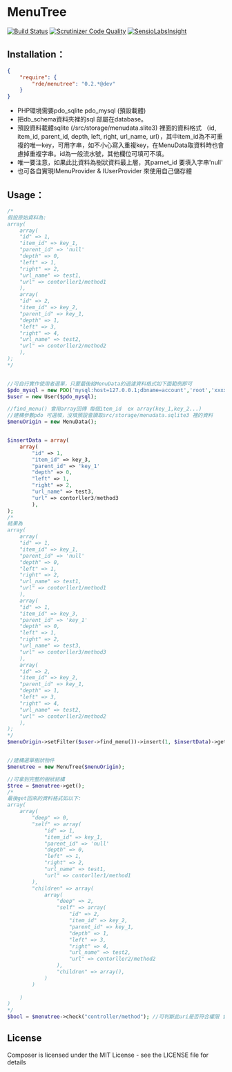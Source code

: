 MenuTree 
========

[![Build Status](https://travis-ci.org/syhlion/menutree.svg?branch=master)](https://travis-ci.org/syhlion/menutree)
[![Scrutinizer Code Quality](https://scrutinizer-ci.com/g/syhlion/menutree/badges/quality-score.png)](https://scrutinizer-ci.com/g/syhlion/menutree/)
[![SensioLabsInsight](https://insight.sensiolabs.com/projects/a2c44804-8b75-409e-8338-2817ab044507/mini.png)](https://insight.sensiolabs.com/projects/a2c44804-8b75-409e-8338-2817ab044507)

Installation：
------

``` json
{
    "require": {
        "rde/menutree": "0.2.*@dev"
    }
}
```

* PHP環境需要pdo_sqlite pdo_mysql (預設載體)
* 把db_schema資料夾裡的sql 部屬在database。
* 預設資料載體sqlite (/src/storage/menudata.slite3) 裡面的資料格式 （id, item_id, parent_id, depth, left, right, url_name, url），其中item_id為不可重複的唯一key，可用字串，如不小心寫入重複key，在MenuData取資料時也會慮掉重複字串。id為一般流水號，其他欄位可填可不填。
* 唯一要注意，如果此比資料為樹狀資料最上層，其parnet_id 要填入字串'null'
* 也可各自實現IMenuProvider & IUserProvider 來使用自己儲存體


Usage：
---------------

``` php
/*
假設原始資料為:
array(
    array(
    "id" => 1,
    "item_id" => key_1,
    "parent_id" => 'null'
    "depth" => 0,
    "left" => 1,
    "right" => 2,
    "url_name" => test1,
    "url" => contorller1/method1
    ),
    array(
    "id" => 2,
    "item_id" => key_2,
    "parent_id" => key_1,
    "depth" => 1,
    "left" => 3,
    "right" => 4,
    "url_name" => test2,
    "url" => contorller2/method2
    ),
);
*/


//可自行實作使用者選單，只要最後給MenuData的過濾資料格式如下面範例即可
$pdo_mysql = new PDO('mysql:host=127.0.0.1;dbname=account','root','xxxx');
$user = new User($pdo_mysql);

//find_menu() 會用array回傳 每個item_id  ex array(key_1,key_2...)
//建構參數pdo 可選填，沒填預設會讀取src/storage/menudata.sqlite3 裡的資料
$menuOrigin = new MenuData();


$insertData = array(
    array(
        "id" => 1,
        "item_id" => key_3,
        "parent_id" => 'key_1'
        "depth" => 0,
        "left" => 1,
        "right" => 2,
        "url_name" => test3,
        "url" => contorller3/method3
        ),
);
/*
結果為
array(
    array(
    "id" => 1,
    "item_id" => key_1,
    "parent_id" => 'null'
    "depth" => 0,
    "left" => 1,
    "right" => 2,
    "url_name" => test1,
    "url" => contorller1/method1
    ),
    array(
    "id" => 1,
    "item_id" => key_3,
    "parent_id" => 'key_1'
    "depth" => 0,
    "left" => 1,
    "right" => 2,
    "url_name" => test3,
    "url" => contorller3/method3
    ),
    array(
    "id" => 2,
    "item_id" => key_2,
    "parent_id" => key_1,
    "depth" => 1,
    "left" => 3,
    "right" => 4,
    "url_name" => test2,
    "url" => contorller2/method2
    ),
);
*/
$menuOrigin->setFilter($user->find_menu())->insert(1, $insertData)->get(); 


//建構選單樹狀物件
$menutree = new MenuTree($menuOrigin); 

//可拿到完整的樹狀結構
$tree = $menutree->get(); 
/*
最後get回來的資料格式如以下:
array(
    array(
        "deep" => 0,
        "self" => array(
            "id" => 1,
            "item_id" => key_1,
            "parent_id" => 'null'
            "depth" => 0,
            "left" => 1,
            "right" => 2,
            "url_name" => test1,
            "url" => contorller1/method1
        ),
        "children" => array(
            array(
                "deep" => 2,
                "self" => array(
                    "id" => 2,
                    "item_id" => key_2,
                    "parent_id" => key_1,
                    "depth" => 1,
                    "left" => 3,
                    "right" => 4,
                    "url_name" => test2,
                    "url" => contorller2/method2
                ),
                "children" => array(),
            )
        )
    
    )
)
*/
$bool = $menutree->check("controller/method"); //可判斷此uri是否符合權限 會回傳 true false

```





License
-------

Composer is licensed under the MIT License - see the LICENSE file for details
